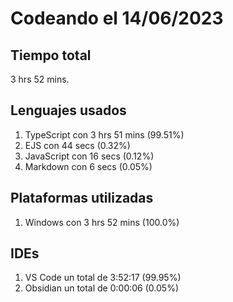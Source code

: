 # Codeando el 14/06/2023

## Tiempo total
3 hrs 52 mins.

## Lenguajes usados
1. TypeScript con 3 hrs 51 mins (99.51%)
1. EJS con 44 secs (0.32%)
1. JavaScript con 16 secs (0.12%)
1. Markdown con 6 secs (0.05%)

## Plataformas utilizadas
1. Windows con 3 hrs 52 mins (100.0%)

## IDEs
1. VS Code un total de 3:52:17 (99.95%)
1. Obsidian un total de 0:00:06 (0.05%)
